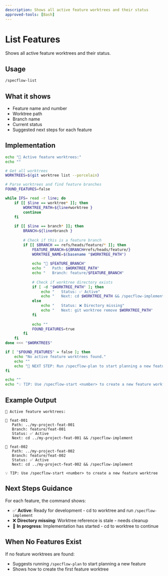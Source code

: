 ```yaml
---
description: Shows all active feature worktrees and their status
approved-tools: [Bash]
---
```


# List Features

Shows all active feature worktrees and their status.

## Usage
```bash
/specflow-list
```

## What it shows
- Feature name and number
- Worktree path
- Branch name  
- Current status
- Suggested next steps for each feature

## Implementation
```bash
echo "🌿 Active feature worktrees:"
echo ""

# Get all worktrees
WORKTREES=$(git worktree list --porcelain)

# Parse worktrees and find feature branches
FOUND_FEATURES=false

while IFS= read -r line; do
    if [[ $line == worktree* ]]; then
        WORKTREE_PATH=${line#worktree }
        continue
    fi
    
    if [[ $line == branch* ]]; then
        BRANCH=${line#branch }
        
        # Check if this is a feature branch
        if [[ $BRANCH == refs/heads/feature/* ]]; then
            FEATURE_BRANCH=${BRANCH#refs/heads/feature/}
            WORKTREE_NAME=$(basename "$WORKTREE_PATH")
            
            echo "📁 $FEATURE_BRANCH"
            echo "   Path: $WORKTREE_PATH"
            echo "   Branch: feature/$FEATURE_BRANCH"
            
            # Check if worktree directory exists
            if [ -d "$WORKTREE_PATH" ]; then
                echo "   Status: ✅ Active"
                echo "   Next: cd $WORKTREE_PATH && /specflow-implement"
            else
                echo "   Status: ❌ Directory missing"
                echo "   Next: git worktree remove $WORKTREE_PATH"
            fi
            
            echo ""
            FOUND_FEATURES=true
        fi
    fi
done <<< "$WORKTREES"

if [ "$FOUND_FEATURES" = false ]; then
    echo "No active feature worktrees found."
    echo ""
    echo "🚀 NEXT STEP: Run /specflow-plan to start planning a new feature"
fi

echo ""
echo "💡 TIP: Use /specflow-start <number> to create a new feature worktree"
```

## Example Output
```
🌿 Active feature worktrees:

📁 feat-001
   Path: ../my-project-feat-001
   Branch: feature/feat-001
   Status: ✅ Active
   Next: cd ../my-project-feat-001 && /specflow-implement

📁 feat-002  
   Path: ../my-project-feat-002
   Branch: feature/feat-002
   Status: ✅ Active
   Next: cd ../my-project-feat-002 && /specflow-implement

💡 TIP: Use /specflow-start <number> to create a new feature worktree
```

## Next Steps Guidance
For each feature, the command shows:
- ✅ **Active**: Ready for development - cd to worktree and run `/specflow-implement`
- ❌ **Directory missing**: Worktree reference is stale - needs cleanup
- 🚧 **In progress**: Implementation has started - cd to worktree to continue

## When No Features Exist
If no feature worktrees are found:
- Suggests running `/specflow-plan` to start planning a new feature
- Shows how to create the first feature worktree
